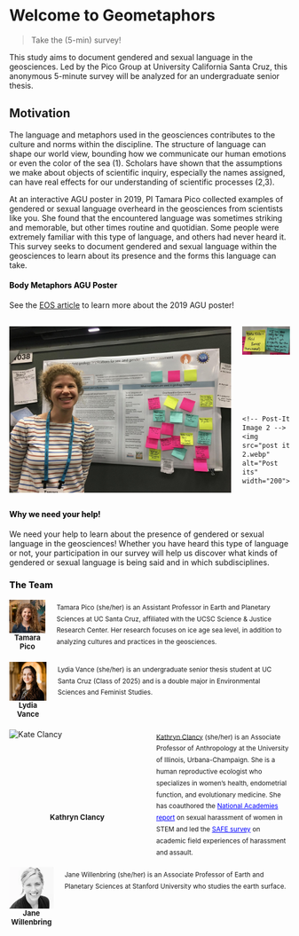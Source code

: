 # Welcome to Geometaphors 

<!-- Global site tag (gtag.js) - Google Analytics -->
<script async src="https://www.googletagmanager.com/gtag/js?id=G-1YZHSGQYW1"></script>
<script>
  window.dataLayer = window.dataLayer || [];
  function gtag(){dataLayer.push(arguments);}
  gtag('js', new Date());

  gtag('config', 'G-1YZHSGQYW1');
</script>
> Take the (5-min) survey!

This study aims to document gendered and sexual language in the geosciences. Led by the Pico Group at University California Santa Cruz, this anonymous 5-minute survey will be analyzed for an undergraduate senior thesis.

## Motivation 
The language and metaphors used in the geosciences contributes to the culture and norms within the discipline. The structure of language can shape our world view, bounding how we communicate our human emotions or even the color of the sea (1). Scholars have shown that the assumptions we make about objects of scientific inquiry, especially the names assigned, can have real effects for our understanding of scientific processes (2,3).

At an interactive AGU poster in 2019, PI Tamara Pico collected examples of gendered or sexual language overheard in the geosciences from scientists like you. She found that the encountered language was sometimes striking and memorable, but other times routine and quotidian. Some people were extremely familiar with this type of language, and others had never heard it. This survey seeks to document gendered and sexual language within the geosciences to learn about its presence and the forms this language can take.

<h4 style="color: black; text-align: left;">Body Metaphors AGU Poster</h4>

<p style="text-align: left;">See the <a href="https://eos.org/articles/body-based-jargon-can-be-harassment-when-it-turns-sexual" target="_blank">EOS article</a> to learn more about the 2019 AGU poster!</p>

<!-- Container for the AGU poster and two additional images -->
<div style="text-align: left; margin-top: 30px; display: flex;">
  <!-- Main AGU Poster Image -->
  <img src="agu_poster_bodygeo.jpg" alt="Body Metaphors AGU Poster" width="400" style="margin-right: 20px;">

  <!-- Container for the two additional images -->
  <div style="display: flex; flex-direction: column; justify-content: space-between;">
    <!-- Post-It Image 1 -->
    <img src="post it 1.webp" alt="Post its" width="200" style="margin-bottom: 10px;">
    
    <!-- Post-It Image 2 -->
    <img src="post it 2.webp" alt="Post its" width="200">
  </div>
</div>

<div style="clear: both; margin-top: 30px;">
  <h4 style="color: black;">Why we need your help!</h4>
  <p>We need your help to learn about the presence of gendered or sexual language in the geosciences! Whether you have heard this type of language or not, your participation in our survey will help us discover what kinds of gendered or sexual language is being said and in which subdisciplines.</p>
</div>


<h3 style="color: black;">The Team</h3>

<!-- First team member -->
<div style="display: flex; align-items: flex-start; margin-bottom: 20px;">
  <div style="display: flex; flex-direction: column; align-items: center; margin-right: 20px;">
    <img src="HudsonGazettephoto_sq.jpg" alt="HudsonGazettephoto_sq.jpg" style = "width: 230px; height: 60px;!important;">
    <div style="font-size: 13px; font-weight: bold; text-align: center;">Tamara Pico</div>
  </div>
  <div style="flex-grow: 1; text-align: left; max-width: 600px;">
    <sub> Tamara Pico (she/her) is an Assistant Professor in Earth and Planetary Sciences at UC Santa Cruz, affiliated with the UCSC Science & Justice Research Center. Her research focuses on ice age sea level, in addition to analyzing cultures and practices in the geosciences.</sub>
  </div>
</div>

<!-- Second team member -->
<div style="display: flex; align-items: flex-start; margin-bottom: 20px;">
  <div style="display: flex; flex-direction: column; align-items: center; margin-right: 20px;">
    <img src="lyd.JPG" alt="lyd.JPG" style = "width: 150px !important;">
    <div style="font-size: 13px; font-weight: bold; text-align: center;">Lydia Vance</div>
  </div>
  <div style="flex-grow: 1; text-align: left; max-width: 600px;">
    <sub>Lydia Vance (she/her) is an undergraduate senior thesis student at UC Santa Cruz (Class of 2025) and is a double major in Environmental Sciences and Feminist Studies.</sub>
  </div>
</div>

<div style="display: flex; align-items: flex-start; margin-bottom: 20px;">
  <div style="display: flex; flex-direction: column; align-items: center; margin-right: 20px;">
    <img src="kate_clancy.avif" alt="Kate Clancy" style="width: 245px; height: 150px; object-fit: cover;">
    <div style="font-size: 13px; font-weight: bold; text-align: center;">Kathryn Clancy</div>
  </div>
  <div style="flex-grow: 1; text-align: left; max-width: 600px;">
    <sub><a href="https://clancylabs.com/" target="_blank">Kathryn Clancy</a> (she/her) is an Associate Professor of Anthropology at the University of Illinois, Urbana-Champaign. She is a human reproductive ecologist who specializes in women’s health, endometrial function, and evolutionary medicine. She has coauthored the <a href="https://www.nationalacademies.org/our-work/sexual-harassment-in-academia" target="_blank" style="color: blue;">National Academies report</a> on sexual harassment of women in STEM and led the <a href="https://journals.plos.org/plosone/article?id=10.1371/journal.pone.0102172" target="_blank" style="color: blue;">SAFE survey</a> on academic field experiences of harassment and assault.</sub>
  </div>
</div>

<!-- Fourth team member -->
<div style="display: flex; align-items: flex-start; margin-bottom: 20px;">
  <div style="display: flex; flex-direction: column; align-items: center; margin-right: 20px;">
    <img src="jane-k-willenbring.webp" alt="Jane Willenbring" style="width: 150px; height: 75px; object-fit: cover;">
    <div style="font-size: 13px; font-weight: bold; text-align: center;">Jane Willenbring</div>
  </div>
  <div style="flex-grow: 1; text-align: left; max-width: 600px;">
    <sub>Jane Willenbring (she/her) is an Associate Professor of Earth and Planetary Sciences at Stanford University who studies the earth surface.</sub>
  </div>
</div>
